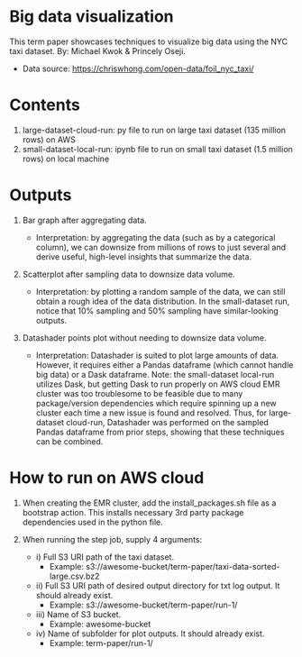 # Big data visualization
This term paper showcases techniques to visualize big data using the NYC taxi dataset. By: Michael Kwok & Princely Oseji.
- Data source: https://chriswhong.com/open-data/foil_nyc_taxi/

# Contents
1. large-dataset-cloud-run: py file to run on large taxi dataset (135 million rows) on AWS
2. small-dataset-local-run: ipynb file to run on small taxi dataset (1.5 million rows) on local machine

# Outputs
1. Bar graph after aggregating data.
    - Interpretation: by aggregating the data (such as by a categorical column), we can downsize from millions of rows to just several and derive useful, high-level insights that summarize the data.

2. Scatterplot after sampling data to downsize data volume.
    - Interpretation: by plotting a random sample of the data, we can still obtain a rough idea of the data distribution. In the small-dataset run, notice that 10% sampling and 50% sampling have  similar-looking outputs.

3. Datashader points plot without needing to downsize data volume.
    - Interpretation: Datashader is suited to plot large amounts of data. However, it requires either a Pandas dataframe (which cannot handle big data) or a Dask dataframe. Note: the small-dataset local-run utilizes Dask, but getting Dask to run properly on AWS cloud EMR cluster was too troublesome to be feasible due to many package/version dependencies which require spinning up a new cluster each time a new issue is found and resolved. Thus, for large-dataset cloud-run, Datashader was performed on the sampled Pandas dataframe from prior steps, showing that these techniques can be combined.

# How to run on AWS cloud
1. When creating the EMR cluster, add the install_packages.sh file as a bootstrap action. This installs necessary 3rd party package dependencies used in the python file.

2. When running the step job, supply 4 arguments:
    - i) Full S3 URI path of the taxi dataset.
        - Example: s3://awesome-bucket/term-paper/taxi-data-sorted-large.csv.bz2
    - ii) Full S3 URI path of desired output directory for txt log output. It should already exist.
        - Example: s3://awesome-bucket/term-paper/run-1/
    - iii) Name of S3 bucket.
        - Example: awesome-bucket
    - iv) Name of subfolder for plot outputs. It should already exist.
        - Example: term-paper/run-1/
